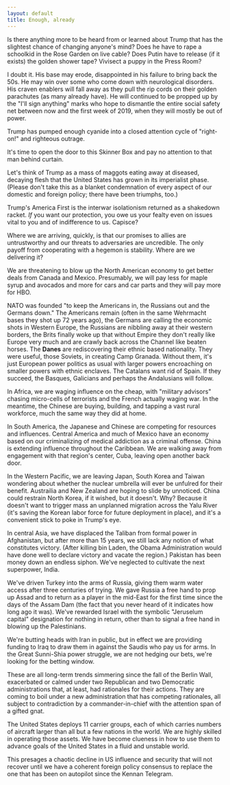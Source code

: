 ```yaml
---
layout: default
title: Enough, already
---
```


Is there anything more to be heard from or learned about Trump that has the slightest chance of changing anyone's mind? Does he have to rape a schoolkid in the Rose Garden on live cable? Does Putin have to release (if it exists) the golden shower tape? Vivisect a puppy in the Press Room?

I doubt it. His base may erode, disappointed in his failure to bring back the 50s. He may win over some who come down with neurological disorders. His craven enablers will fall away as they pull the rip cords on their golden parachutes (as many already have). He will continued to be propped up by the "I'll sign anything" marks who hope to dismantle the entire social safety net between now and the first week of 2019, when they will mostly be out of power.

Trump has pumped enough cyanide into a closed attention cycle of "right-on!" and righteous outrage.

It's time to open the door to this Skinner Box and pay no attention to that man behind curtain.

Let's think of Trump as a mass of maggots eating away at diseased, decaying flesh that the United States has grown in its imperialist phase. (Please don't take this as a blanket condemnation of every aspect of our domestic and foreign policy; there have been triumphs, too.)

Trump's America First is the interwar isolationism returned as a shakedown racket. *If* you want our protection, you owe us your fealty even on issues vital to you and of indifference to us. Capisce?

Where we are arriving, quickly, is that our promises to allies are untrustworthy and our threats to adversaries are uncredible. The only payoff from cooperating with a hegemon is stability. Where are we delivering it?

We are threatening to blow up the North American economy to get better deals from Canada and Mexico. Presumably, we will pay less for maple syrup and avocados and more for cars and car parts and they will pay more for HBO.

NATO was founded "to keep the Americans in, the Russians out and the Germans down." The Americans remain (often in the same Wehrmacht bases they shot up 72 years ago), the Germans are calling the economic shots in Western Europe, the Russians are nibbling away at their western borders, the Brits finally woke up that without Empire they don't really like Europe very much and are crawly back across the Channel like beaten horses. The **Danes** are rediscovering their ethnic based nationality. They were useful, those Soviets, in creating Camp Granada. Without them, it's just European power politics as usual with larger powers encroaching on smaller powers with ethnic enclaves. The Catalans want rid of Spain. If they succeed, the Basques, Galicians and perhaps the Andalusians will follow.

In Africa, we are waging influence on the cheap, with "military advisors" chasing micro-cells of terrorists and the French actually waging war. In the meantime, the Chinese are buying, building, and tapping a vast rural workforce, much the same way they did at home.

In South America, the Japanese and Chinese are competing for resources and influences. Central America and much of Mexico have an economy based on our criminalizing of medical addiction as a criminal offense. China is extending influence throughout the Caribbean. We are walking away from engagement with that region's center, Cuba, leaving open another back door.

In the Western Pacific, we are leaving Japan, South Korea and Taiwan wondering about whether the nuclear umbrella will ever be unfulred for their benefit. Austrailia and New Zealand are hoping to slide by unnoticed. China could restrain North Korea, if it wished, but it doesn't. Why?  Because it doesn't want to trigger mass an unplanned migration across the Yalu River (it's saving the Korean labor force for future deployment in place), and it's a convenient stick to poke in Trump's eye.

In central Asia, we have displaced the Taliban from formal power in Afghanistan, but after more than 15 years, we still lack any notion of what constitutes victory. (After killing bin Laden, the Obama Administration would have done well to declare victory and vacate the region.) Pakistan has been money down an endless siphon. We've neglected to cultivate the next superpower, India.

We've driven Turkey into the arms of Russia, giving them warm water access after three centuries of trying. We gave Russia a free hand to prop up Assad and to return as a player in the mid-East for the first time since the days of the Assam Dam (the fact that you never heard of it indicates how long ago it was). We've rewarded Israel with the symbolic "Jeruselum capital" designation for nothing in return, other than to signal a free hand in blowing up the Palestinians. 

We're butting heads with Iran in public, but in effect we are providing funding to Iraq to draw them in against the Saudis who pay us for arms. In the Great Sunni-Shia power struggle, we are not hedging our bets, we're looking for the betting window.

These are all long-term trends simmering since the fall of the Berlin Wall, exacerbated or calmed under two Republican and two Democratic administrations that, at least, had rationales for their actions. They are coming to boil under a new administration that has competing rationales, all subject to contradiction by a commander-in-chief with the attention span of a gifted gnat.

The United States deploys 11 carrier groups, each of which carries numbers of aircraft larger than all but a few nations in the world. We are highly skilled in operating those assets. We have become clueness in how to use them to advance goals of the United States in a fluid and unstable world.

This presages a chaotic decline in US influence and security that will not recover until we have a coherent foreign policy consensus to replace the one that has been on autopilot since the Kennan Telegram.
